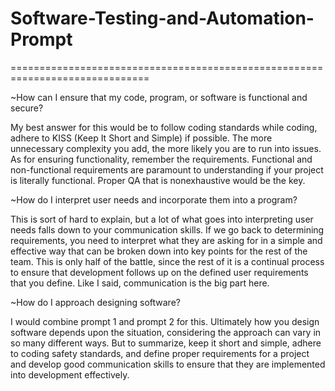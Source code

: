 # Software-Testing-and-Automation-Prompt

==============================================================================

~How can I ensure that my code, program, or software is functional and secure?

My best answer for this would be to follow coding standards while coding, adhere to KISS (Keep It Short and Simple) if possible. The more unnecessary complexity you add, the more likely you are to run into issues. As for ensuring functionality, remember the requirements. Functional and non-functional requirements are paramount to understanding if your project is literally functional. Proper QA that is nonexhaustive would be the key.


~How do I interpret user needs and incorporate them into a program?

This is sort of hard to explain, but a lot of what goes into interpreting user needs falls down to your communication skills. If we go back to determining requirements, you need to interpret what they are asking for in a simple and effective way that can be broken down into key points for the rest of the team. This is only half of the battle, since the rest of it is a continual process to ensure that development follows up on the defined user requirements that you define. Like I said, communication is the big part here.


~How do I approach designing software?

I would combine prompt 1 and prompt 2 for this. Ultimately how you design software depends upon the situation, considering the approach can vary in so many different ways. But to summarize, keep it short and simple, adhere to coding safety standards, and define proper requirements for a project and develop good communication skills to ensure that they are implemented into development effectively.
